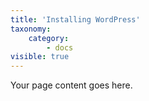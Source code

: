 ```yaml
---
title: 'Installing WordPress'
taxonomy:
    category:
        - docs
visible: true
---
```


Your page content goes here.